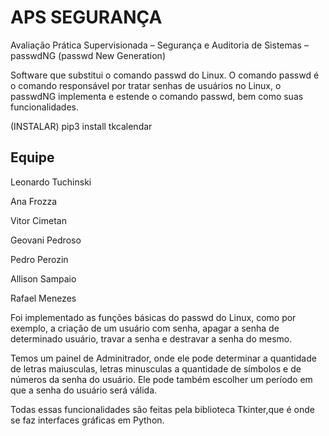 # APS SEGURANÇA
Avaliação Prática Supervisionada – Segurança e Auditoria de Sistemas – passwdNG (passwd New Generation)
 
Software que substitui o comando passwd do Linux. O comando passwd é o comando responsável por tratar senhas de usuários no Linux, o passwdNG implementa e estende o comando passwd, bem como suas funcionalidades.

(INSTALAR)
pip3 install tkcalendar


## Equipe
Leonardo Tuchinski</p>
Ana Frozza</p>
Vitor Cimetan</p>
Geovani Pedroso</p>
Pedro Perozin</p>
Allison Sampaio</p>
Rafael Menezes

Foi implementado as funções básicas do passwd do Linux, como por exemplo, a criação de um usuário com senha, apagar a senha de determinado usuário, travar a senha e destravar a senha do mesmo.

Temos um painel de Adminitrador, onde ele pode determinar a quantidade de letras maiusculas, letras minusculas a quantidade de símbolos e de números da senha do usuário. Ele pode também escolher um período em que a senha do usuário será válida. 

Todas essas funcionalidades são feitas pela biblioteca Tkinter,que é onde se faz interfaces gráficas em Python.
